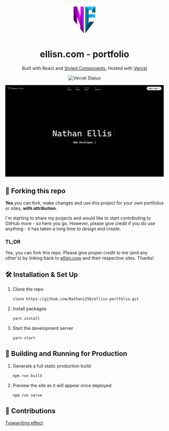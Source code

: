 <div align="center">
  <img alt="Logo" src="https://raw.githubusercontent.com/nathan1258/ellisn-portfolio/master/src/assets/logo.png" width="100" />
</div>
<h1 align="center">
  ellisn.com - portfolio
</h1>
<p align="center">
  Built with React and <a href="https://styled-components.com/" target="_blank">Styled Components.</a> Hosted with <a href="https://www.vercel.com/" target="_blank">Vercel</a>
</p>
<p align="center">
  <img src="https://vercelbadge.vercel.app/api/nathan1258/ellisn-portfolio?style=for-the-badge" alt="Vercel Status" />
</p>

![demo](https://raw.githubusercontent.com/nathan1258/ellisn-portfolio/master/src/assets/preview.png)

## 🚨 Forking this repo

**Yes** you can fork, make changes and use this project for your own portfolios or sites, **with attribution**.

I'm starting to share my projects and would like to start contributing to GitHub more - so here you go. However, please give credit if you do use anything - it has taken a long time to design and create.

### TL;DR

Yes, you can fork this repo. Please give proper credit to me (and any other's) by linking back to [ellisn.com](https://ellisn.com) and their respective sites. Thanks!

## 🛠 Installation & Set Up

1. Clone the repo

   ```sh
   clone https://github.com/Nathan1258/ellisn-portfolio.git
   ```

2. Install packages

   ```sh
   yarn install
   ```

3. Start the development server

   ```sh
   yarn start
   ```

## 🚀 Building and Running for Production

1. Generate a full static production build

   ```sh
   npm run build
   ```

1. Preview the site as it will appear once deployed

   ```sh
   npm run serve
   ```

## 🥇 Contributions

[Typewriting effect](https://github.com/tameemsafi/typewriterjs)
